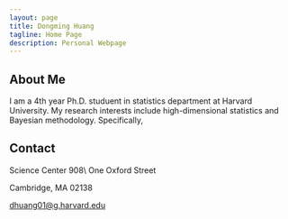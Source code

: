 ```yaml
---
layout: page
title: Dongming Huang
tagline: Home Page
description: Personal Webpage
---
```


## About Me
I am a 4th year Ph.D. studuent in statistics department at Harvard University. My research interests include high-dimensional statistics and Bayesian methodology. Specifically, 

## Contact

Science Center 908\\
One Oxford Street

Cambridge, MA 02138

dhuang01@g.harvard.edu
